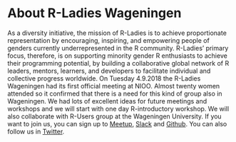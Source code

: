 # About R-Ladies Wageningen

As a diversity initiative, the mission of R-Ladies is to achieve proportionate representation by encouraging, inspiring, and empowering people of genders currently underrepresented in the R community. R-Ladies’ primary focus, therefore, is on supporting minority gender R enthusiasts to achieve their programming potential, by building a collaborative global network of R leaders, mentors, learners, and developers to facilitate individual and collective progress worldwide. On Tuesday 4.9.2018 the R-Ladies Wageningen had its first official meeting at NIOO. Almost twenty women attended so it confirmed that there is a need for this kind of group also in Wageningen. We had lots of excellent ideas for future meetings and workshops and we will start with one day R-introductory workshop. We will also collaborate with R-Users group at the Wageningen University. If you want to join us, you can sign up to [Meetup](https://www.meetup.com/nl-NL/rladies-wageningen/), [Slack](https://r-ladieswageningen.slack.com/) and [Github](https://github.com/R-ladies-Wageningen). You can also follow us in [Twitter](https://twitter.com/RLadiesWage).
